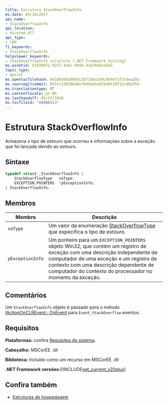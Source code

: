 ```yaml
---
title: Estrutura StackOverflowInfo
ms.date: 03/30/2017
api_name:
- StackOverflowInfo
api_location:
- mscoree.dll
api_type:
- COM
f1_keywords:
- StackOverflowInfo
helpviewer_keywords:
- StackOverflowInfo structure [.NET Framework hosting]
ms.assetid: 519389f2-0217-436c-99d4-93a76ebce5b5
topic_type:
- apiref
ms.openlocfilehash: 941093b9a0856c2b716ba359c854473f3c9ea26a
ms.sourcegitcommit: 03fec33630b46e78d5e81e91b40518f32c4bd7b5
ms.translationtype: MT
ms.contentlocale: pt-BR
ms.lasthandoff: 05/27/2020
ms.locfileid: "84006513"
---
```

# <a name="stackoverflowinfo-structure"></a>Estrutura StackOverflowInfo
Armazena o tipo de estouro que ocorreu e informações sobre a exceção que foi lançada devido ao estouro.  
  
## <a name="syntax"></a>Sintaxe  
  
```cpp  
typedef struct _StackOverflowInfo {  
    StackOverflowType   soType;  
    EXCEPTION_POINTERS  *pExceptionInfo;  
} StackOverflowInfo;  
```  
  
## <a name="members"></a>Membros  
  
|Membro|Descrição|  
|------------|-----------------|  
|`soType`|Um valor da enumeração [StackOverflowType](stackoverflowtype-enumeration.md) que especifica o tipo de estouro.|  
|`pExceptionInfo`|Um ponteiro para um `EXCEPTION_POINTERS` objeto Win32, que contém um registro de exceção com uma descrição independente de computador de uma exceção e um registro de contexto com uma descrição dependente de computador do contexto do processador no momento da exceção.|  
  
## <a name="remarks"></a>Comentários  
 Um `StackOverflowInfo` objeto é passado para o método [IActionOnCLREvent:: OnEvent](iactiononclrevent-onevent-method.md) para `Event_StackOverflow` eventos.  
  
## <a name="requirements"></a>Requisitos  
 **Plataformas:** confira [Requisitos do sistema](../../get-started/system-requirements.md).  
  
 **Cabeçalho:** MSCorEE. idl  
  
 **Biblioteca:** Incluído como um recurso em MSCorEE. dll  
  
 **.NET Framework versões:**[!INCLUDE[net_current_v20plus](../../../../includes/net-current-v20plus-md.md)]  
  
## <a name="see-also"></a>Confira também

- [Estruturas de hospedagem](hosting-structures.md)
